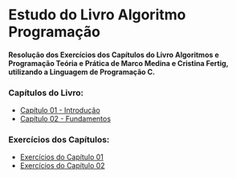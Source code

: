 # Estudo do Livro Algoritmo Programação
#### Resolução dos Exercícios dos Capítulos do Livro Algoritmos e Programação Teória e Prática de Marco Medina e Cristina Fertig, utilizando a Linguagem de Programação C.

### Capítulos do Livro:
* [Capítulo 01 - Introdução](https://github.com/Luca-Sousa/Estudo-do-Livro-Algoritmo-Programacao/tree/main/Capitulo-01)
* [Capítulo 02 - Fundamentos](https://github.com/Luca-Sousa/Estudo-do-Livro-Algoritmo-Programacao/tree/main/Capitulo-02)

### Exercícios dos Capítulos:
* [Exercícios do Capítulo 01](https://github.com/Luca-Sousa/Estudo-do-Livro-Algoritmo-Programacao/blob/main/Capitulo-01/Exercicios-Capitulo-1.md)
* [Exercícios do Capítulo 02](https://github.com/Luca-Sousa/Estudo-do-Livro-Algoritmo-Programacao/blob/main/Capitulo-02/Exercicios-Capitulo-2.md)
